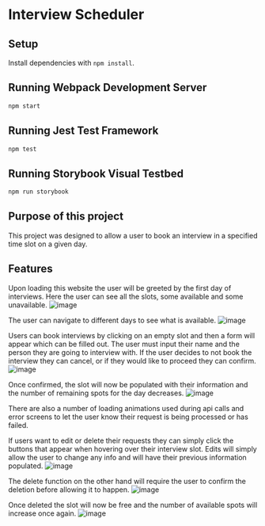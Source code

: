 # Interview Scheduler

## Setup

Install dependencies with `npm install`.

## Running Webpack Development Server

```sh
npm start
```

## Running Jest Test Framework

```sh
npm test
```

## Running Storybook Visual Testbed

```sh
npm run storybook
```
## Purpose of this project
This project was designed to allow a user to book an interview in a specified time slot on a given day. 

## Features 
Upon loading this website the user will be greeted by the first day of interviews. Here the user can see all the slots, some available and some unavailable.
![image](https://user-images.githubusercontent.com/95982839/160932246-421e96ec-b106-4a30-8a34-0970532273bf.png)

The user can navigate to different days to see what is available.
![image](https://user-images.githubusercontent.com/95982839/160932350-fbc0cb97-e220-44f6-bfef-42df0b0e7b5e.png)

Users can book interviews by clicking on an empty slot and then a form will appear which can be filled out. The user must input their name and the person they are going to interview with. If the user decides to not book the interview they can cancel, or if they would like to proceed they can confirm.
![image](https://user-images.githubusercontent.com/95982839/160932464-e19283cd-c70f-4b9e-b793-d774b57e8ab4.png)

Once confirmed, the slot will now be populated with their information and the number of remaining spots for the day decreases.
![image](https://user-images.githubusercontent.com/95982839/160932744-2f9f5233-6ec5-4b9d-8505-9d4d8351fb04.png)

There are also a number of loading animations used during api calls and error screens to let the user know their request is being processed or has failed.

If users want to edit or delete their requests they can simply click the buttons that appear when hovering over their interview slot. Edits will simply allow the user to change any info and will have their previous information populated. 
![image](https://user-images.githubusercontent.com/95982839/160933080-abc6a9d5-ed82-4c40-95fd-b185bc916817.png)

The delete function on the other hand will require the user to confirm the deletion before allowing it to happen.
![image](https://user-images.githubusercontent.com/95982839/160933244-354fc934-e7d2-4b48-b795-f8fabe5db3ab.png)

Once deleted the slot will now be free and the number of available spots will increase once again.
![image](https://user-images.githubusercontent.com/95982839/160933376-ca6ea811-49f7-4d51-aed4-ddd8e6bbd8b4.png)




